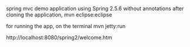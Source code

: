spring mvc demo application using Spring 2.5.6 without annotations
after cloning the application, 
mvn eclipse:eclipse

for running the app, on the terminal
mvn jetty:run

http://localhost:8080/spring2/welcome.htm

